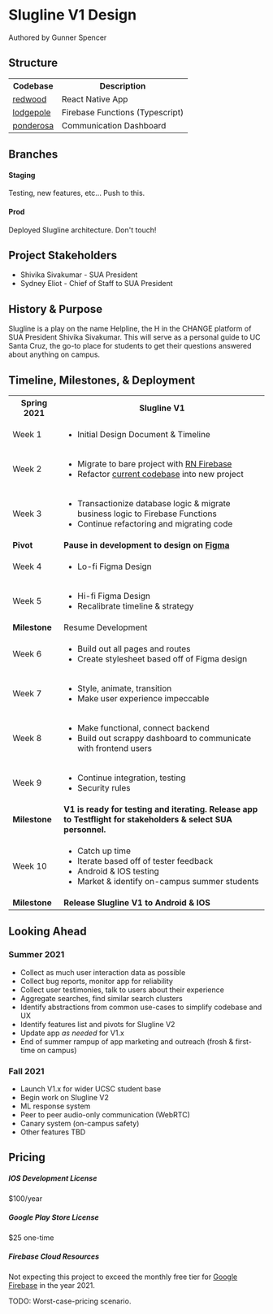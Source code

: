 # Slugline V1 Design
Authored by Gunner Spencer

## Structure

<table>
<th>Codebase</th>
<th>Description</th>
<tr>
	<td><a href="https://github.com/thegunner686/Slugline/tree/staging/redwood">redwood</a></td>
	<td>React Native App</td>
</tr>
<tr>
	<td><a href="https://github.com/thegunner686/Slugline/tree/staging/lodgepole">lodgepole</a></td>
	<td>Firebase Functions (Typescript)</td>
</tr>
<tr>
	<td><a href="https://github.com/thegunner686/Slugline/tree/staging/ponderosa">ponderosa</a></td>
	<td>Communication Dashboard</td>
</tr>
</table>

## Branches

#### Staging
Testing, new features, etc... Push to this.

#### Prod
Deployed Slugline architecture. Don't touch!

## Project Stakeholders

<ul>
	<li>
	Shivika Sivakumar - SUA President
	</li>
	<li>
	Sydney Eliot - Chief of Staff to SUA President
	</li>
</ul>


## History & Purpose

Slugline is a play on the name Helpline, the H in the CHANGE platform of SUA President Shivika Sivakumar. This will serve as a personal guide to UC Santa Cruz, the go-to place for students to get their questions answered about anything on campus. 

## Timeline, Milestones, & Deployment

<table>
	<th>Spring 2021</th>
	<th>Slugline V1</th>
	<tr>
		<td>Week 1</td>
		<td>
			<ul>
				<li>Initial Design Document & Timeline</li>
			</ul>
		</td>
	</tr>
	<tr>
		<td>Week 2</td>
		<td>
			<ul>
				<li>Migrate to bare project with <a href="https://rnfirebase.io/">RN Firebase</a></li>
				<li>Refactor <a href="https://github.com/thegunner686/UCSCHelpline">current codebase</a> into new project</li>
			</ul>
		</td>
	</tr>
		<td>Week 3</td>
		<td>
			<ul>
				<li>Transactionize database logic & migrate business logic to Firebase Functions</li>
				<li>Continue refactoring and migrating code</li>
			</ul>
		</td>
	</tr>
	<tr>
		<td><b>Pivot</b></td>
		<td>
			<b>
				Pause in development to design on <a href="https://www.figma.com/files/project/29123312/V1?fuid=944441741646389839">Figma</a>
			</b>
		</td> 
	</tr>
	<tr>
		<td>Week 4</td>
		<td>
			<ul>
				<li>Lo-fi Figma Design</li>
			</ul>
		</td>
	</tr>
	<tr>
		<td>Week 5</td>
		<td>
			<ul>
				<li>Hi-fi Figma Design</li>
				<li>Recalibrate timeline & strategy</li>
			</ul>
		</td>
	</tr>
	<tr>
		<td><b>Milestone</b></td>
		<td>
			Resume Development
		</td>
	</tr>
	<tr>
		<td>Week 6</td>
		<td>
			<ul>
				<li>Build out all pages and routes</li>
				<li>Create stylesheet based off of Figma design</li>
			</ul>
		</td>
	</tr>
	<tr>
		<td>Week 7</td>
		<td>
			<ul>
				<li>Style, animate, transition</li>
				<li>Make user experience impeccable</li>
			</ul>
		</td>
	</tr>
	<tr>
		<td>Week 8</td>
		<td>
			<ul>
				<li>Make functional, connect backend</li>
				<li>Build out scrappy dashboard to communicate with frontend users</li>
			</ul>
		</td>
	</tr>
	<tr>
		<td>Week 9</td>
		<td>
			<ul>
				<li>Continue integration, testing</li>
				<li>Security rules</li>
			</ul>
		</td>
	</tr>
	<tr>
		<td><b>Milestone</b></td>
		<td><b>
			V1 is ready for testing and iterating. Release app to Testflight for stakeholders & select SUA personnel.
		</b></td>
	</tr>
	<tr>
		<td>Week 10</td>
		<td>
			<ul>
				<li>Catch up time</li>
				<li>Iterate based off of tester feedback</li>
				<li>Android & IOS testing</li>
				<li>Market & identify on-campus summer students</li>
			</ul>
		</td>
	</tr>
	<tr>
		<td><b>Milestone</b></td>
		<td><b>Release Slugline V1 to Android & IOS</b></td>
	</tr>
</table>

## Looking Ahead

### Summer 2021
- Collect as much user interaction data as possible
- Collect bug reports, monitor app for reliability
- Collect user testimonies, talk to users about their experience
- Aggregate searches, find similar search clusters
- Identify abstractions from common use-cases to simplify codebase and UX
- Identify features list and pivots for Slugline V2
- Update app *as needed* for V1.x
- End of summer rampup of app marketing and outreach (frosh & first-time on campus)


### Fall 2021
- Launch V1.x for wider UCSC student base
- Begin work on Slugline V2
- ML response system
- Peer to peer audio-only communication (WebRTC)
- Canary system (on-campus safety)
- Other features TBD


## Pricing
##### IOS Development License
$100/year

##### Google Play Store License
$25 one-time

##### Firebase Cloud Resources
Not expecting this project to exceed the monthly free tier for [Google Firebase](https://firebase.google.com/pricing#blaze-calculator) in the year 2021.

TODO: Worst-case-pricing scenario.


